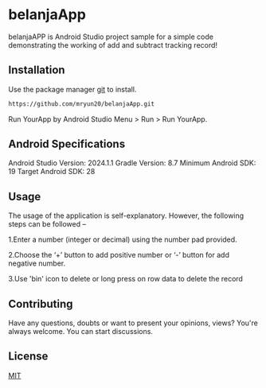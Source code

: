 # belanjaApp

belanjaAPP is Android Studio project sample for a simple code demonstrating the working of add and subtract tracking record!

## Installation

Use the package manager [git](https://pip.pypa.io/en/stable/) to install.

```bash
https://github.com/mryun20/belanjaApp.git
```
Run YourApp by Android Studio Menu > Run > Run YourApp.

## Android Specifications
Android Studio Version: 2024.1.1 Gradle Version: 8.7 Minimum Android SDK: 19 Target Android SDK: 28
## Usage
The usage of the application is self-explanatory. However, the following steps can be followed –

1.Enter a number (integer or decimal) using the number pad 
  provided.

2.Choose the ‘+’ button to add positive number or ‘-’ button for 
 add negative number.

3.Use 'bin' icon to delete or long press on row data to delete the record

## Contributing

Have any questions, doubts or want to present your opinions, views? You're always welcome. You can start discussions.

## License

[MIT](https://choosealicense.com/licenses/mit/)
